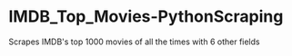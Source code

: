# IMDB_Top_Movies-PythonScraping
Scrapes IMDB's top 1000 movies of all the times with 6 other fields
